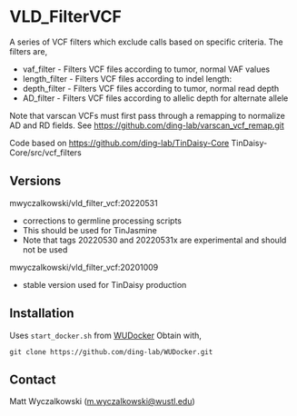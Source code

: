 # VLD_FilterVCF

A series of VCF filters which exclude calls based on specific criteria.  The filters are,
* vaf_filter - Filters VCF files according to tumor, normal VAF values
* length_filter - Filters VCF files according to indel length:
* depth_filter - Filters VCF files according to tumor, normal read depth
* AD_filter - Filters VCF files according to allelic depth for alternate allele

Note that varscan VCFs must first pass through a remapping to normalize AD and RD fields.
See https://github.com/ding-lab/varscan_vcf_remap.git

Code based on https://github.com/ding-lab/TinDaisy-Core  TinDaisy-Core/src/vcf_filters

## Versions

mwyczalkowski/vld_filter_vcf:20220531
* corrections to germline processing scripts
* This should be used for TinJasmine
* Note that tags 20220530 and 20220531x are experimental and should not be used

mwyczalkowski/vld_filter_vcf:20201009
* stable version used for TinDaisy production 

## Installation

Uses `start_docker.sh` from [WUDocker](https://github.com/ding-lab/WUDocker.git)
Obtain with,
```
git clone https://github.com/ding-lab/WUDocker.git
```

## Contact

Matt Wyczalkowski (m.wyczalkowski@wustl.edu)


